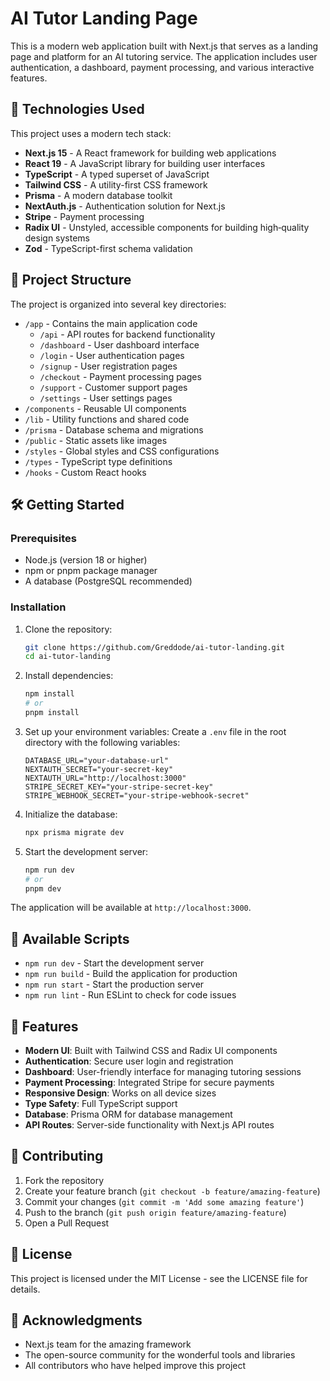 # AI Tutor Landing Page

This is a modern web application built with Next.js that serves as a landing page and platform for an AI tutoring service. The application includes user authentication, a dashboard, payment processing, and various interactive features.

## 🚀 Technologies Used

This project uses a modern tech stack:

- **Next.js 15** - A React framework for building web applications
- **React 19** - A JavaScript library for building user interfaces
- **TypeScript** - A typed superset of JavaScript
- **Tailwind CSS** - A utility-first CSS framework
- **Prisma** - A modern database toolkit
- **NextAuth.js** - Authentication solution for Next.js
- **Stripe** - Payment processing
- **Radix UI** - Unstyled, accessible components for building high‑quality design systems
- **Zod** - TypeScript-first schema validation

## 📁 Project Structure

The project is organized into several key directories:

- `/app` - Contains the main application code
  - `/api` - API routes for backend functionality
  - `/dashboard` - User dashboard interface
  - `/login` - User authentication pages
  - `/signup` - User registration pages
  - `/checkout` - Payment processing pages
  - `/support` - Customer support pages
  - `/settings` - User settings pages
- `/components` - Reusable UI components
- `/lib` - Utility functions and shared code
- `/prisma` - Database schema and migrations
- `/public` - Static assets like images
- `/styles` - Global styles and CSS configurations
- `/types` - TypeScript type definitions
- `/hooks` - Custom React hooks

## 🛠️ Getting Started

### Prerequisites

- Node.js (version 18 or higher)
- npm or pnpm package manager
- A database (PostgreSQL recommended)

### Installation

1. Clone the repository:
   ```bash
   git clone https://github.com/Greddode/ai-tutor-landing.git
   cd ai-tutor-landing
   ```

2. Install dependencies:
   ```bash
   npm install
   # or
   pnpm install
   ```

3. Set up your environment variables:
   Create a `.env` file in the root directory with the following variables:
   ```
   DATABASE_URL="your-database-url"
   NEXTAUTH_SECRET="your-secret-key"
   NEXTAUTH_URL="http://localhost:3000"
   STRIPE_SECRET_KEY="your-stripe-secret-key"
   STRIPE_WEBHOOK_SECRET="your-stripe-webhook-secret"
   ```

4. Initialize the database:
   ```bash
   npx prisma migrate dev
   ```

5. Start the development server:
   ```bash
   npm run dev
   # or
   pnpm dev
   ```

The application will be available at `http://localhost:3000`.

## 🔧 Available Scripts

- `npm run dev` - Start the development server
- `npm run build` - Build the application for production
- `npm run start` - Start the production server
- `npm run lint` - Run ESLint to check for code issues

## 🎨 Features

- **Modern UI**: Built with Tailwind CSS and Radix UI components
- **Authentication**: Secure user login and registration
- **Dashboard**: User-friendly interface for managing tutoring sessions
- **Payment Processing**: Integrated Stripe for secure payments
- **Responsive Design**: Works on all device sizes
- **Type Safety**: Full TypeScript support
- **Database**: Prisma ORM for database management
- **API Routes**: Server-side functionality with Next.js API routes

## 🤝 Contributing

1. Fork the repository
2. Create your feature branch (`git checkout -b feature/amazing-feature`)
3. Commit your changes (`git commit -m 'Add some amazing feature'`)
4. Push to the branch (`git push origin feature/amazing-feature`)
5. Open a Pull Request

## 📝 License

This project is licensed under the MIT License - see the LICENSE file for details.

## 🙏 Acknowledgments

- Next.js team for the amazing framework
- The open-source community for the wonderful tools and libraries
- All contributors who have helped improve this project 

